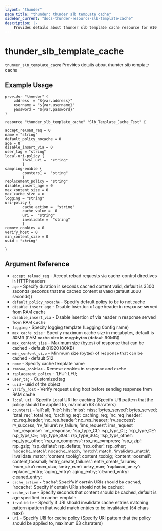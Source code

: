 ```yaml
---
layout: "thunder"
page_title: "thunder: thunder_slb_template_cache"
sidebar_current: "docs-thunder-resource-slb-template-cache"
description: |-
	Provides details about thunder slb template cache resource for A10
---
```


# thunder\_slb\_template\_cache

`thunder_slb_template_cache` Provides details about thunder slb template cache
## Example Usage


```hcl
provider "thunder" {
    address  = "${var.address}"
    username = "${var.username}"  
    password = "${var.password}"
}

resource "thunder_slb_template_cache" "Slb_Template_Cache_Test" {

accept_reload_req = 0
name = "string"
default_policy_nocache = 0
age = 0
disable_insert_via = 0
user_tag = "string"
local-uri-policy {   
        local_uri =  "string" 
        }
sampling-enable {   
        counters1 =  "string" 
        }
replacement_policy = "string"
disable_insert_age = 0
max_content_size = 0
max_cache_size = 0
logging = "string"
uri-policy {   
        cache_action =  "string" 
        cache_value =  0 
        uri =  "string" 
        invalidate =  "string" 
        }
remove_cookies = 0
verify_host = 0
min_content_size = 0
uuid = "string"
 
}

```

## Argument Reference

* `accept_reload_req` - Accept reload requests via cache-control directives in HTTP headers
* `age` - Specify duration in seconds cached content valid, default is 3600 seconds (seconds that the cached content is valid (default 3600 seconds))
* `default_policy_nocache` - Specify default policy to be to not cache
* `disable_insert_age` - Disable insertion of age header in response served from RAM cache
* `disable_insert_via` - Disable insertion of via header in response served from RAM cache
* `logging` - Specify logging template (Logging Config name)
* `max_cache_size` - Specify maximum cache size in megabytes, default is 80MB (RAM cache size in megabytes (default 80MB))
* `max_content_size` - Maximum size (bytes) of response that can be cached - default 81920 (80KB)
* `min_content_size` - Minimum size (bytes) of response that can be cached - default 512
* `name` - Specify cache template name
* `remove_cookies` - Remove cookies in response and cache
* `replacement_policy` - ‘LFU’: LFU;
* `user_tag` - Customized tag
* `uuid` - uuid of the object
* `verify_host` - Verify request using host before sending response from RAM cache
* `local_uri` - Specify Local URI for caching (Specify URI pattern that the policy should be applied to, maximum 63 charaters)
* `counters1` - ‘all’: all; ‘hits’: hits; ‘miss’: miss; ‘bytes_served’: bytes_served; ‘total_req’: total_req; ‘caching_req’: caching_req; ‘nc_req_header’: nc_req_header; ‘nc_res_header’: nc_res_header; ‘rv_success’: rv_success; ‘rv_failure’: rv_failure; ‘ims_request’: ims_request; ‘nm_response’: nm_response; ‘rsp_type_CL’: rsp_type_CL; ‘rsp_type_CE’: rsp_type_CE; ‘rsp_type_304’: rsp_type_304; ‘rsp_type_other’: rsp_type_other; ‘rsp_no_compress’: rsp_no_compress; ‘rsp_gzip’: rsp_gzip; ‘rsp_deflate’: rsp_deflate; ‘rsp_other’: rsp_other; ‘nocache_match’: nocache_match; ‘match’: match; ‘invalidate_match’: invalidate_match; ‘content_toobig’: content_toobig; ‘content_toosmall’: content_toosmall; ‘entry_create_failures’: entry_create_failures; ‘mem_size’: mem_size; ‘entry_num’: entry_num; ‘replaced_entry’: replaced_entry; ‘aging_entry’: aging_entry; ‘cleaned_entry’: cleaned_entry;
* `cache_action` - ‘cache’: Specify if certain URIs should be cached; ‘nocache’: Specify if certain URIs should not be cached;
* `cache_value` - Specify seconds that content should be cached, default is age specified in cache template
* `invalidate` - Specify if URI should invalidate cache entries matching pattern (pattern that would match entries to be invalidated (64 chars max))
* `uri` - Specify URI for cache policy (Specify URI pattern that the policy should be applied to, maximum 63 charaters)
